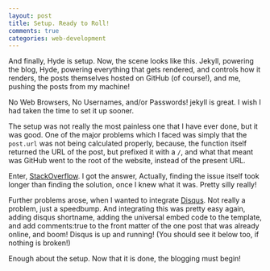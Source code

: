 ```yaml
---
layout: post
title: Setup. Ready to Roll!
comments: true
categories: web-development
---
```


And finally, Hyde is setup. Now, the scene looks like this. Jekyll, powering the blog, Hyde, powering everything that gets rendered, and controls how it renders, the posts themselves hosted on GitHub (of course!), and me, pushing the posts from my machine!

No Web Browsers, No Usernames, and/or Passwords! jekyll is great. I wish I had taken the time to set it up sooner.

The setup was not really the most painless one that I have ever done, but it was good. One of the major problems which I faced was simply that the `post.url` was not being calculated properly, because, the function itself returned the URL of the post, but prefixed it with a `/`, and what that meant was GitHub went to the root of the website, instead of the present URL.

Enter, [StackOverflow](http://stackoverflow.com/questions/18427456/jekyll-using-relative-urls-for-post-url). I got the answer, Actually, finding the issue itself took longer than finding the solution, once I knew what it was. Pretty silly really!

Further problems arose, when I wanted to integrate [Disqus](http://disqus.com). Not really a problem, just a speedbump. And integrating this was pretty easy again, adding disqus shortname, adding the universal embed code to the template, and add comments:true to the front matter of the one post that was already online, and boom! Disqus is up and running! (You should see it below too, if nothing is broken!)

Enough about the setup. Now that it is done, the blogging must begin!
